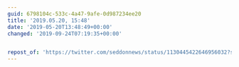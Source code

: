 ```yaml
---
guid: 6798104c-533c-4a47-9afe-0d987234ee20
title: '2019.05.20, 15:48'
date: '2019-05-20T13:48:49+00:00'
changed: '2019-09-24T07:19:35+00:00'


repost_of: 'https://twitter.com/seddonnews/status/1130445422646956032?s=19'
---
```


